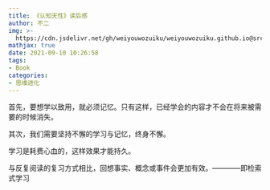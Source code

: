 ```yaml
---
title: 《认知天性》读后感
author: 不二
img: >-
  https://cdn.jsdelivr.net/gh/weiyouwozuiku/weiyouwozuiku.github.io@src/source/_posts/PageImg/思维进化/认知天性.png
mathjax: true
date: 2021-09-10 10:26:58
tags: 
- Book
categories: 
- 思维进化
---
```


首先，要想学以致用，就必须记忆。只有这样，已经学会的内容才不会在将来被需要的时候消失。

其次，我们需要坚持不懈的学习与记忆，终身不懈。

学习是耗费心血的，这样效果才能持久。

与反复阅读的复习方式相比，回想事实、概念或事件会更加有效。————即检索式学习

